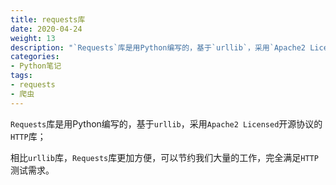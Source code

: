 ```yaml
---
title: requests库
date: 2020-04-24
weight: 13
description: "`Requests`库是用Python编写的，基于`urllib`，采用`Apache2 Licensed`开源协议的`HTTP`库"
categories:
- Python笔记
tags:
- requests
- 爬虫
---
```


`Requests`库是用Python编写的，基于`urllib`，采用`Apache2 Licensed`开源协议的`HTTP`库；

相比`urllib`库，`Requests`库更加方便，可以节约我们大量的工作，完全满足`HTTP`测试需求。
